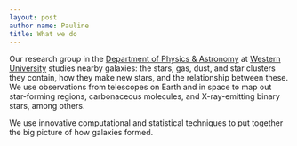 ```yaml
---
layout: post
author name: Pauline
title: What we do
---
```

Our research group in the
[Department of Physics & Astronomy](http://www.physics.uwo.ca) at
[Western University](http://www.uwo.ca) studies nearby galaxies: the stars, gas, dust, and star clusters they contain, how they make new stars, and the relationship between these. We use observations from telescopes on Earth and in space to map out star-forming regions, carbonaceous molecules, and X-ray-emitting binary stars, among others.

We use innovative computational and statistical techniques to put together the big picture of how galaxies formed.


